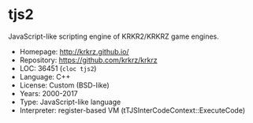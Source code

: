 # tjs2

JavaScript-like scripting engine of KRKR2/KRKRZ game engines.

* Homepage:    http://krkrz.github.io/
* Repository:  https://github.com/krkrz/krkrz
* LOC:         36451 (`cloc tjs2`)
* Language:    C++
* License:     Custom (BSD-like)
* Years:       2000-2017
* Type:        JavaScript-like language
* Interpreter: register-based VM (tTJSInterCodeContext::ExecuteCode)
